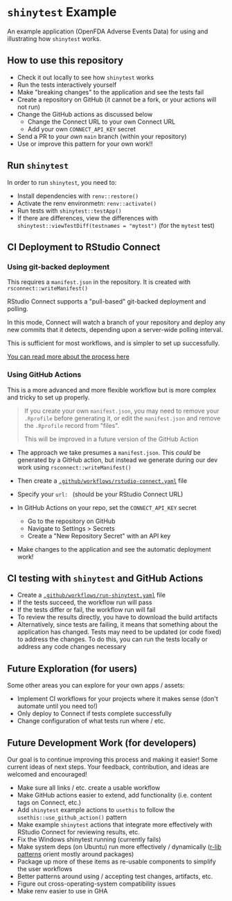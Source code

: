 # `shinytest` Example

An example application (OpenFDA Adverse Events Data) for
using and illustrating how `shinytest` works.

## How to use this repository

- Check it out locally to see how `shinytest` works
- Run the tests interactively yourself
- Make "breaking changes" to the application and see the tests fail
- Create a repository on GitHub (it cannot be a fork, or your actions will not run)
- Change the GitHub actions as discussed below
    - Change the Connect URL to your own Connect URL
    - Add your own `CONNECT_API_KEY` secret
- Send a PR to _your own_ `main` branch (within your repository)
- Use or improve this pattern for your own work!!

## Run `shinytest`

In order to run `shinytest`, you need to:

- Install dependencies with `renv::restore()`
- Activate the renv environmetn: `renv::activate()`
- Run tests with `shinytest::testApp()`
- If there are differences, view the differences with
`shinytest::viewTestDiff(testnames = "mytest")` (for the `mytest` test)

## CI Deployment to RStudio Connect

### Using git-backed deployment

This requires a `manifest.json` in the repository. It is created with
`rsconnect::writeManifest()`

RStudio Connect supports a "pull-based" git-backed deployment and polling.

In this mode, Connect will watch a branch of your repository and deploy any new
commits that it detects, depending upon a server-wide polling interval.

This is sufficient for most workflows, and is simpler to set up successfully.

[You can read more about the process here](https://docs.rstudio.com/connect/user/git-backed/)


### Using GitHub Actions

This is a more advanced and more flexible workflow but is more complex and
tricky to set up properly.

> If you create your own `manifest.json`, you may need to remove your `.Rprofile`
> before generating it, or edit the `manifest.json` and remove the `.Rprofile`
> record from "files".
> 
> This will be improved in a future version of the GitHub Action

- The approach we take presumes a `manifest.json`. This _could_ be generated by
a GitHub action, but instead we generate during our dev work using
`rsconnect::writeManifest()`

- Then create a
[`.github/workflows/rstudio-connect.yaml`](./.github/workflows/rstudio-connect.yaml)
file

- Specify your `url: ` (should be your RStudio Connect URL)

- In GitHub Actions on your repo, set the `CONNECT_API_KEY` secret
   - Go to the repository on GitHub
   - Navigate to Settings > Secrets
   - Create a "New Repository Secret" with an API key

- Make changes to the application and see the automatic deployment work!

## CI testing with `shinytest` and GitHub Actions

- Create a
[`.github/workflows/run-shinytest.yaml`](./.github/workflows/run-shinytest.yaml)
file
- If the tests succeed, the workflow run will pass
- If the tests differ or fail, the workflow run will fail
- To review the results directly, you have to download the build artifacts
- Alternatively, since tests are failing, it means that something about the
application has changed. Tests may need to be updated (or code fixed) to address
the changes. To do this, you can run the tests locally or address any code
changes necessary

## Future Exploration (for users)

Some other areas you can explore for your own apps / assets:

- Implement CI workflows for your projects where it makes sense (don't automate until you need to!)
- Only deploy to Connect if tests complete successfully
- Change configuration of what tests run where / etc.

## Future Development Work (for developers)

Our goal is to continue improving this process and making it easier! Some
current ideas of next steps. Your feedback, contribution, and ideas are welcomed
and encouraged!

- Make sure all links / etc. create a usable workflow
- Make GitHub actions easier to extend, add functionality (i.e. content tags on Connect, etc.)
- Add `shinytest` example actions to `usethis` to follow the
`usethis::use_github_action()` pattern
- Make example `shinytest` actions that integrate more effectively with RStudio
Connect for reviewing results, etc.
- Fix the Windows shinytest running (currently fails)
- Make system deps (on Ubuntu) run more effectively / dynamically ([r-lib
patterns](https://github.com/r-lib/actions) orient mostly around packages)
- Package up more of these items as re-usable components to simplify the user workflows
- Better patterns around using / accepting test changes, artifacts, etc.
- Figure out cross-operating-system compatibility issues
- Make renv easier to use in GHA
